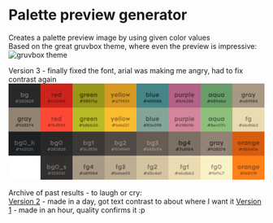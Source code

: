 # Palette preview generator

Creates a palette preview image by using given color values  
Based on the great gruvbox theme, where even the preview is impressive:![gruvbox theme](https://camo.githubusercontent.com/410b3ab80570bcd5b470a08d84f93caa5b4962ccd994ebceeb3d1f78364c2120/687474703a2f2f692e696d6775722e636f6d2f776136363678672e706e67)

Version 3 - finally fixed the font, arial was making me angry, had to fix contrast again
![Current version](result.png)

Archive of past results - to laugh or cry:  
[Version 2](version2.png) - made in a day, got text contrast to about where I want it
[Version 1](version1.png) - made in an hour, quality confirms it :p